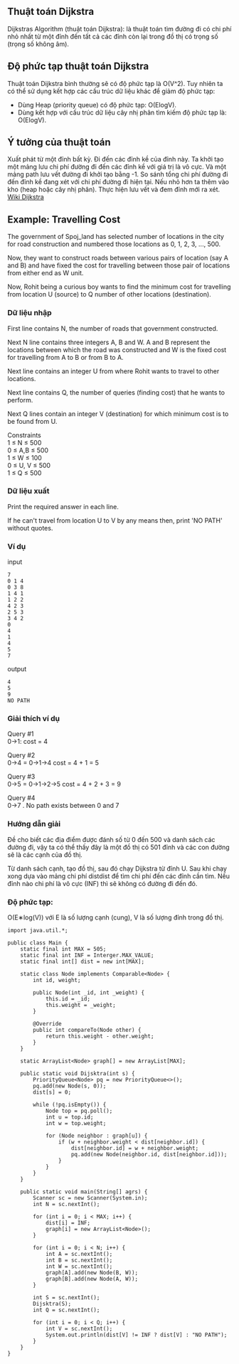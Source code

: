 ## Thuật toán Dijkstra

Dijkstras Algorithm (thuật toán Dijkstra): là thuật toán tìm đường đi có chi phí nhỏ nhất từ một đỉnh đến tất cả các đỉnh còn lại trong đồ thị có trọng số (trọng số không âm).

## Độ phức tạp thuật toán Dijkstra
Thuật toán Dijkstra bình thường sẽ có độ phức tạp là O(V^2). Tuy nhiên ta có thể sử dụng kết hợp các cấu trúc dữ liệu khác để giảm độ phức tạp:
-   Dùng Heap (priority queue) có độ phức tạp: O(ElogV).
-   Dùng kết hợp với cấu trúc dữ liệu cây nhị phân tìm kiếm độ phức tạp là: O(ElogV).

## Ý tưởng của thuật toán
Xuất phát từ một đỉnh bất kỳ. Đi đến các đỉnh kề của đỉnh này.
Ta khởi tạo một mảng lưu chi phí đường đi đến các đỉnh kề với giá trị là vô cực. Và một mảng path lưu vết đường đi khởi tạo bằng -1.
So sánh tổng chi phí đường đi đến đỉnh kề đang xét với chi phí đường đi hiện tại. Nếu nhỏ hơn ta thêm vào kho (heap hoặc cây nhị phân).
Thực hiện lưu vết và đem đỉnh mới ra xét.
[Wiki Dijkstra](https://vi.wikipedia.org/wiki/Thu%E1%BA%ADt_to%C3%A1n_Dijkstra)

## Example: Travelling Cost

The government of Spoj_land has selected number of locations in the city for road construction and numbered those locations as 0, 1, 2, 3, ..., 500.

Now, they want to construct roads between various pairs of location (say A and B) and have fixed the cost for travelling between those pair of locations from either end as W unit.

Now, Rohit being a curious boy wants to find the minimum cost for travelling from location U (source) to Q number of other locations (destination).

### Dữ liệu nhập

First line contains N, the number of roads that government constructed.

Next N line contains three integers A, B and W. A and B represent the locations between which the road was constructed and W is the fixed cost for travelling from A to B or from B to A.

Next line contains an integer U from where Rohit wants to travel to other locations.

Next line contains Q, the number of queries (finding cost) that he wants to perform.

Next Q lines contain an integer V (destination) for which minimum cost is to be found from U.

Constraints
<br/> 1 ≤ N ≤ 500
<br/> 0 ≤ A,B ≤ 500
<br/> 1 ≤ W ≤ 100
<br/> 0 ≤ U, V ≤ 500
<br/> 1 ≤ Q ≤ 500

### Dữ liệu xuất
Print the required answer in each line.

If he can't travel from location U to V by any means then, print 'NO PATH' without quotes.

### Ví dụ
input
```
7
0 1 4
0 3 8
1 4 1
1 2 2
4 2 3
2 5 3
3 4 2
0
4
1
4
5
7
```

output
```
4
5
9
NO PATH
```
### Giải thích ví dụ
Query #1 <br/>
0->1: cost = 4

Query #2 <br/>
0->4 = 0->1->4 cost = 4 + 1 = 5

Query #3 <br/>
0->5 = 0->1->2->5 cost = 4 + 2 + 3 = 9

Query #4 <br/>
0->7 . No path exists between 0 and 7

### Hướng dẫn giải
Đề cho biết các địa điểm được đánh số từ 0 đến 500 và danh sách các đường đi, vậy ta có thể thấy đây là một đồ thị có 501 đỉnh và các con đường sẽ là các cạnh của đồ thị.

Từ danh sách cạnh, tạo đồ thị, sau đó chạy Dijkstra từ đỉnh U. Sau khi chạy xong dựa vào mảng chi phí distdist để tìm chi phí đến các đỉnh cần tìm. Nếu đỉnh nào chi phí là vô cực (INF) thì sẽ không có đường đi đến đó.

### Độ phức tạp: 
O(E∗log(V)) với E là số lượng cạnh (cung), V là số lượng đỉnh trong đồ thị.

```
import java.util.*;
 
public class Main {
    static final int MAX = 505;
    static final int INF = Interger.MAX_VALUE;
    static final int[] dist = new int[MAX];
 
    static class Node implements Comparable<Node> {
        int id, weight;
 
        public Node(int _id, int _weight) {
            this.id = _id;
            this.weight = _weight;
        }
 
        @Override
        public int compareTo(Node other) {
            return this.weight - other.weight;
        }
    }
 
    static ArrayList<Node> graph[] = new ArrayList[MAX];
 
    public static void Dijsktra(int s) {
        PriorityQueue<Node> pq = new PriorityQueue<>();
        pq.add(new Node(s, 0));
        dist[s] = 0;
 
        while (!pq.isEmpty()) {
            Node top = pq.poll();
            int u = top.id;
            int w = top.weight;
 
            for (Node neighbor : graph[u]) {
                if (w + neighbor.weight < dist[neighbor.id]) {
                    dist[neighbor.id] = w + neighbor.weight;
                    pq.add(new Node(neighbor.id, dist[neighbor.id]));
                }
            }
        }
    }
 
    public static void main(String[] agrs) {
        Scanner sc = new Scanner(System.in);
        int N = sc.nextInt();
 
        for (int i = 0; i < MAX; i++) {
            dist[i] = INF;
            graph[i] = new ArrayList<Node>();
        }
 
        for (int i = 0; i < N; i++) {
            int A = sc.nextInt();
            int B = sc.nextInt();
            int W = sc.nextInt();
            graph[A].add(new Node(B, W));
            graph[B].add(new Node(A, W));
        }
 
        int S = sc.nextInt();
        Dijsktra(S);
        int Q = sc.nextInt();
         
        for (int i = 0; i < Q; i++) {
            int V = sc.nextInt();
            System.out.println(dist[V] != INF ? dist[V] : "NO PATH");
        }
    }
}
```
